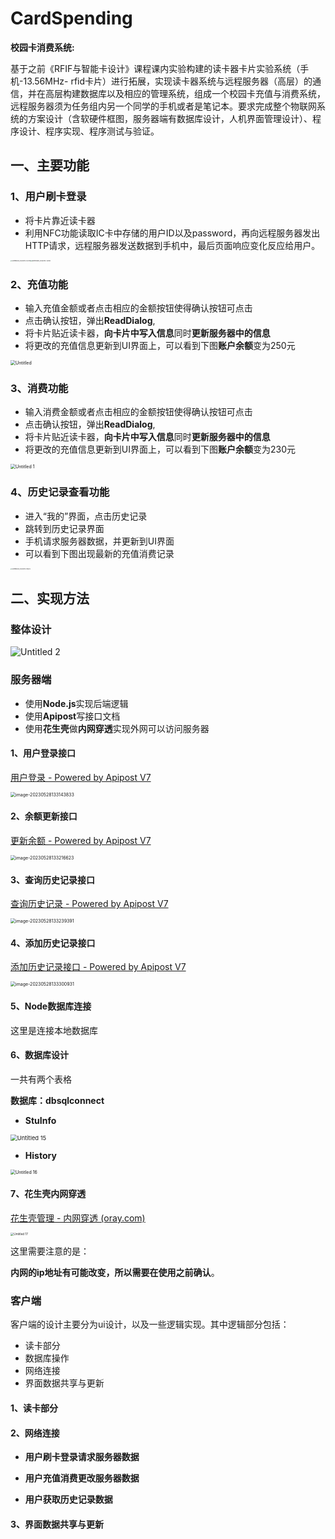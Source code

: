 # CardSpending
**校园卡消费系统:**

基于之前《RFIF与智能卡设计》课程课内实验构建的读卡器卡片实验系统（手机-13.56MHz- rfid卡片）进行拓展，实现读卡器系统与远程服务器（高层）的通信，并在高层构建数据库以及相应的管理系统，组成一个校园卡充值与消费系统，远程服务器须为任务组内另一个同学的手机或者是笔记本。要求完成整个物联网系统的方案设计（含软硬件框图，服务器端有数据库设计，人机界面管理设计）、程序设计、程序实现、程序测试与验证。

## 一、主要功能

### 1、用户刷卡登录

- 将卡片靠近读卡器
- 利用NFC功能读取IC卡中存储的用户ID以及password，再向远程服务器发出HTTP请求，远程服务器发送数据到手机中，最后页面响应变化反应给用户。

<img src="/images/CardSpending/Screenshot_20230114-134725-1685249167504-7.jpg" alt="Screenshot_20230114-134725" style="zoom: 15%;"/><img src="/images/CardSpending/Screenshot_20230114-134731-1685249242012-9.jpg" alt="Screenshot_20230114-134731" style="zoom:15%;" />



### 2、充值功能

- 输入充值金额或者点击相应的金额按钮使得确认按钮可点击
- 点击确认按钮，弹出**ReadDialog**,
- 将卡片贴近读卡器，**向卡片中写入信息**同时**更新服务器中的信息**
- 将更改的充值信息更新到UI界面上，可以看到下图**账户余额**变为250元

<img src="/images/CardSpending/Untitled-1685249374298-15.png" alt="Untitled" style="zoom:50%;" />

### 3、消费功能

- 输入消费金额或者点击相应的金额按钮使得确认按钮可点击
- 点击确认按钮，弹出**ReadDialog**,
- 将卡片贴近读卡器，**向卡片中写入信息**同时**更新服务器中的信息**
- 将更改的充值信息更新到UI界面上，可以看到下图**账户余额**变为230元

<img src="/images/CardSpending/Untitled%201-1685249325027-13.png" alt="Untitled 1" style="zoom:50%;" />

### 4、历史记录查看功能

- 进入“我的”界面，点击历史记录
- 跳转到历史记录界面
- 手机请求服务器数据，并更新到UI界面
- 可以看到下图出现最新的充值消费记录

<img src="/images/CardSpending/Screenshot_20230114-141614-1685249291919-11.jpg" alt="Screenshot_20230114-141614" style="zoom:15%;" />

## 二、实现方法

### 整体设计

![Untitled 2](/images/CardSpending/Untitled%202-1685249399313-17.png)

### 服务器端

- 使用**Node.js**实现后端逻辑
- 使用**Apipost**写接口文档
- 使用**花生壳**做****内网穿透****实现外网可以访问服务器

#### 1、用户登录接口

[用户登录 - Powered by Apipost V7](https://console-docs.apipost.cn/preview/bfb37dde95f7dea8/793a161f3c06bbe9?target_id=8533f09a-d158-47f9-8ce5-d747009c5293)

<img src="/images/CardSpending/image-20230528133143833.png" alt="image-20230528133143833" style="zoom:50%;" />



#### 2、余额更新接口

[更新余额 - Powered by Apipost V7](https://console-docs.apipost.cn/preview/a7e5b575ed757db3/49bcb1e57f19c36c?target_id=d24e4644-8478-4315-8d2b-d6800efe48a1)

<img src="/images/CardSpending/image-20230528133216623.png" alt="image-20230528133216623" style="zoom:50%;" />


#### 3、查询历史记录接口

[查询历史记录 - Powered by Apipost V7](https://console-docs.apipost.cn/preview/83deb98d1f9881c6/2f37ecca48c2afe8?target_id=ab9700ab-5f9f-4475-8bee-ef39f742f5a2)

<img src="/images/CardSpending/image-20230528133239391.png" alt="image-20230528133239391" style="zoom:50%;" />


#### 4、添加历史记录接口

[添加历史记录接口 - Powered by Apipost V7](https://console-docs.apipost.cn/preview/3948990c824fc8cd/4f01552dd8b40f0f?target_id=d33893d9-192a-4a03-b327-4e0fbc777d97)

<img src="/images/CardSpending/image-20230528133300931.png" alt="image-20230528133300931" style="zoom:50%;" />


#### 5、Node数据库连接

这里是连接本地数据库



#### 6、数据库设计

一共有两个表格


**数据库：dbsqlconnect**

- **StuInfo**

<img src="/images/CardSpending/Untitled%2015-1685252038490-19.png" alt="Untitled 15" style="zoom:67%;" />

- **History**

<img src="/images/CardSpending/Untitled%2016-1685252055780-21.png" alt="Untitled 16" style="zoom:50%;" />

#### 7、花生壳内网穿透

[花生壳管理 - 内网穿透 (oray.com)](https://console.hsk.oray.com/forward)

<img src="/images/CardSpending/Untitled%2017-1685252073223-23.png" alt="Untitled 17" style="zoom: 33%;" />

这里需要注意的是：

**内网的ip地址有可能改变，所以需要在使用之前确认**。

### 客户端

客户端的设计主要分为ui设计，以及一些逻辑实现。其中逻辑部分包括：

- 读卡部分
- 数据库操作
- 网络连接
- 界面数据共享与更新

#### 1、读卡部分



#### 2、网络连接

- **用户刷卡登录请求服务器数据**

- **用户充值消费更改服务器数据**

- **用户获取历史记录数据**

#### 3、界面数据共享与更新
